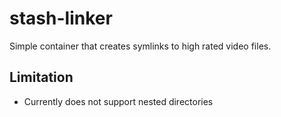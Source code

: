 # stash-linker

Simple container that creates symlinks to high rated video files.

## Limitation

- Currently does not support nested directories
